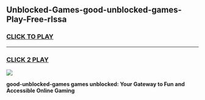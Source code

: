 
## Unblocked-Games-good-unblocked-games-Play-Free-rlssa
<h3>
<a href="https://premium76.site?title=good-unblocked-games&ref=15A">CLICK TO PLAY</a></h3>
<hr>

<h3>
<a href="https://premium76.site?title=good-unblocked-games&ref=15A">CLICK 2 PLAY</a>
  
</h3>

<a href="https://premium76.site?title=good-unblocked-games&ref=15A"><img src="https://clearcache.store/games.png"></a>


**good-unblocked-games games unblocked: Your Gateway to Fun and Accessible Online Gaming**
